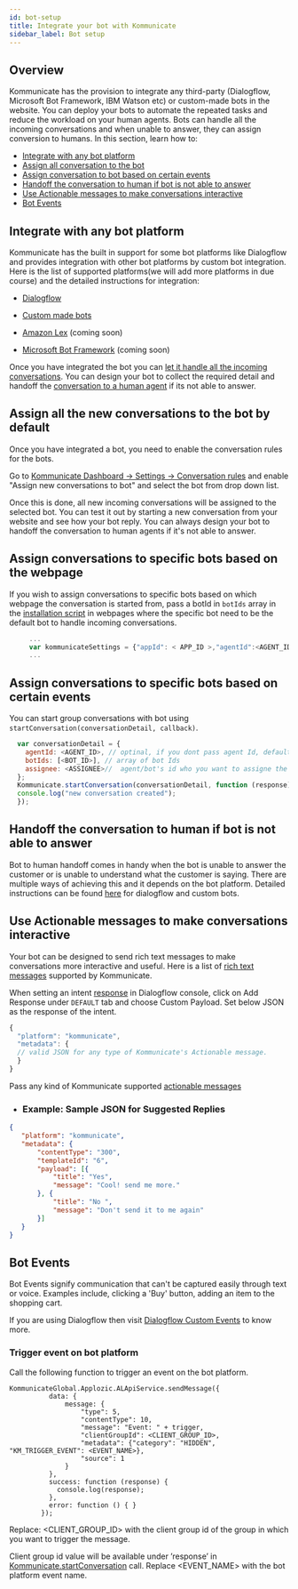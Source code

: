 ```yaml
---
id: bot-setup
title: Integrate your bot with Kommunicate
sidebar_label: Bot setup
---
```


## Overview

Kommunicate has the provision to integrate any third-party (Dialogflow, Microsoft Bot Framework, IBM Watson etc) or custom-made bots in the website. You can deploy your bots to automate the repeated tasks and reduce the workload on your human agents. Bots can handle all the incoming conversations and when unable to answer, they can assign conversion to humans. In this section, learn how to:

* [Integrate with any bot platform](bot-setup#integrate-with-any-bot-platform)
* [Assign all conversation to the bot](bot-setup#assign-all-the-new-conversations-to-the-bot-by-default)  
* [Assign conversation to bot based on certain events](bot-setup#assign-conversations-to-specific-bots-based-on-certain-events)
* [Handoff the conversation to human if bot is not able to answer](bot-setup#handoff-the-conversation-to-human-if-bot-is-not-able-to-answer)
* [Use Actionable messages to make conversations interactive](bot-setup#use-actionable-messages-to-make-conversations-interactive)
* [Bot Events](bot-setup#bot-events)


## Integrate with any bot platform

Kommunicate has the built in support for some bot platforms like Dialogflow and provides integration with other bot platforms by custom bot integration. 
Here is the list of supported platforms(we will add more platforms in due course) and the detailed instructions for integration:

* [Dialogflow](bot-dialogflow-integration "instructions to integrate dialogflow bot")

* [Custom made bots](bot-custom-integration "instruction to integrate custom bot")

* [Amazon Lex](https://aws.amazon.com/lex/) (coming soon)

* [Microsoft Bot Framework](https://dev.botframework.com/) (coming soon)

Once you have integrated the bot you can [let it handle all the incoming conversations](bot-setup#assign-all-the-new-conversations-to-the-bot-by-default). You can design your bot to collect the required detail and handoff the [conversation to a human agent](bot-setup#handoff-the-conversation-to-human-if-bot-is-not-able-to-answer) if its not able to answer.

## Assign all the new conversations to the bot by default

Once you have integrated a bot, you need to enable the conversation rules for the bots.  

Go to [Kommunicate Dashboard -> Settings -> Conversation rules](https://dashboard.kommunicate.io/settings/agent-assignment) and enable "Assign new conversations to bot" and select the bot from drop down list.

Once this is done, all new incoming conversations will be assigned to the selected bot. You can test it out by starting a new conversation from your website and see how your bot reply. You can always design your bot to handoff the conversation to human agents if it's not able to answer.

## Assign conversations to specific bots based on the webpage

If you wish to assign conversations to specific bots based on which webpage the conversation is started from, pass a botId in `botIds` array in the [installation script](https://docs.kommunicate.io/docs/web-installation.html#script) in webpages where the specific bot need to be the default bot to handle incoming conversations.

```javascript
     ...
     var kommunicateSettings = {"appId": < APP_ID >,"agentId":<AGENT_ID>,"botIds": [<BOT_ID>],"conversationTitle":<CONVERSATION_TITLE>,"onInit":<CALLBACK_FUNCTION>};
     ...
```

## Assign conversations to specific bots based on certain events

You can start group conversations with bot using `startConversation(conversationDetail, callback)`.

```javascript
  var conversationDetail = {
    agentId: <AGENT_ID>, // optinal, if you dont pass agent Id, default agent will automatically get selected.
    botIds: [<BOT_ID>], // array of bot Ids
    assignee: <ASSIGNEE>//  agent/bot's id who you want to assigne the conversation. if nothing is passed, conversation will be assigned to default agent.
  };
  Kommunicate.startConversation(conversationDetail, function (response) {
  console.log("new conversation created");
  }); 
```

## Handoff the conversation to human if bot is not able to answer

Bot to human handoff comes in handy when the bot is unable to answer the customer or is unable to understand what the customer is saying. There are multiple ways of achieving this and it depends on the bot platform. Detailed instructions can be found [here](web-conversation-assignment#bot-to-human-handoff) for dialogflow and custom bots.



## Use Actionable messages to make conversations interactive

Your bot can be designed to send rich text messages to make conversations more interactive and useful. Here is a list of <a href="actionable-messages" target="_blank">rich text messages</a> supported by Kommunicate.

When setting an intent [response](https://dialogflow.com/docs/intents#response) in Dialogflow console, click on Add Response under `DEFAULT` tab and choose Custom Payload. Set below JSON as the response of the intent.

``` javascript
{
  "platform": "kommunicate",
  "metadata": {
  // valid JSON for any type of Kommunicate's Actionable message.
  }
}
```

Pass any kind of Kommunicate supported <a href="actionable-messages" target="_blank">actionable messages</a>

* ### Example: Sample JSON for Suggested Replies
``` JSON
{
   "platform": "kommunicate",
   "metadata": {
       "contentType": "300",
       "templateId": "6",
       "payload": [{
           "title": "Yes",
           "message": "Cool! send me more."
       }, {
           "title": "No ",
           "message": "Don't send it to me again"
       }]
   }
}
```

## Bot Events
Bot Events signify communication that can't be captured easily through text or voice. Examples include, clicking a 'Buy' button, adding an item to the shopping cart.

If you are using Dialogflow then visit [Dialogflow Custom Events](https://dialogflow.com/docs/events/custom-events) to know more.

### Trigger event on bot platform

Call the following function to trigger an event on the bot platform.

```
KommunicateGlobal.Applozic.ALApiService.sendMessage({
          data: {
              message: {
                  "type": 5,
                  "contentType": 10,
                  "message": "Event: " + trigger,
                  "clientGroupId": <CLIENT_GROUP_ID>,
                  "metadata": {"category": "HIDDEN", "KM_TRIGGER_EVENT": <EVENT_NAME>},
                  "source": 1
              }
          },
          success: function (response) { 
            console.log(response); 
          },
          error: function () { }
        });
```


Replace:
<CLIENT_GROUP_ID> with the client group id of the group in which you want to trigger the message.

Client group id value will be available under ’response’ in [Kommunicate.startConversation](web-conversation#create-a-new-conversation) call.
Replace <EVENT_NAME> with the bot platform event name.
